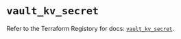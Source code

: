 # `vault_kv_secret`

Refer to the Terraform Registory for docs: [`vault_kv_secret`](https://registry.terraform.io/providers/hashicorp/vault/3.18.0/docs/resources/kv_secret).

